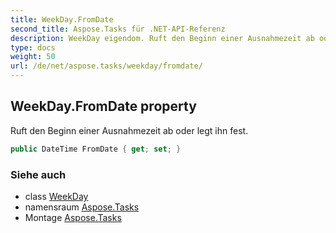 ```yaml
---
title: WeekDay.FromDate
second_title: Aspose.Tasks für .NET-API-Referenz
description: WeekDay eigendom. Ruft den Beginn einer Ausnahmezeit ab oder legt ihn fest.
type: docs
weight: 50
url: /de/net/aspose.tasks/weekday/fromdate/
---
```

## WeekDay.FromDate property

Ruft den Beginn einer Ausnahmezeit ab oder legt ihn fest.

```csharp
public DateTime FromDate { get; set; }
```

### Siehe auch

* class [WeekDay](../)
* namensraum [Aspose.Tasks](../../weekday/)
* Montage [Aspose.Tasks](../../../)



